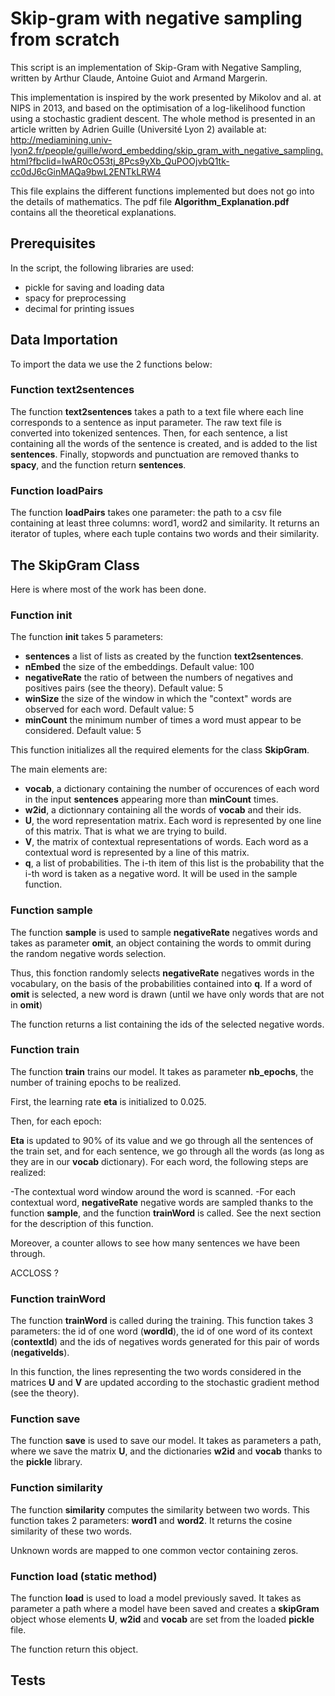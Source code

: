 # Skip-gram with negative sampling from scratch 

This script is an implementation of Skip-Gram with Negative Sampling, written by Arthur Claude, 
Antoine Guiot and Armand Margerin.

This implementation is inspired by the work presented by Mikolov and al. at NIPS in 2013, 
and based on the optimisation of a log-likelihood function using a stochastic gradient descent. 
The whole method is presented in an article written by Adrien Guille (Université Lyon 2) available at:
http://mediamining.univ-lyon2.fr/people/guille/word_embedding/skip_gram_with_negative_sampling.html?fbclid=IwAR0cO53tj_8Pcs9yXb_QuPOOjvbQ1tk-cc0dJ6cGinMAQa9bwL2ENTkLRW4

This file explains the different functions implemented but does not go into the details of mathematics. The pdf file **Algorithm_Explanation.pdf** contains all the theoretical explanations.

## Prerequisites

In the script, the following libraries are used:
- pickle for saving and loading data
- spacy for preprocessing
- decimal for printing issues


## Data Importation

To import the data we use the 2 functions below:

### Function text2sentences
The function **text2sentences** takes a path to a text file where each line corresponds to a sentence as input parameter.
The raw text file is converted into tokenized sentences.
Then, for each sentence, a list containing all the words of the sentence is created, and is added to the list **sentences**. 
Finally, stopwords and punctuation are removed thanks to **spacy**, and the function return **sentences**.

### Function loadPairs
The function **loadPairs** takes one parameter: the path to a csv file containing at 
least three columns: word1, word2 and similarity. 
It returns an iterator of tuples, where each tuple contains two words and their similarity.

## The SkipGram Class

Here is where most of the work has been done.

### Function __init__
The function **__init__** takes 5 parameters:
- **sentences** a list of lists as created by the function **text2sentences**.
- **nEmbed** the size of the embeddings. Default value: 100
- **negativeRate** the ratio of between the numbers of negatives and positives pairs (see the theory). Default value: 5
- **winSize** the size of the window in which the "context" words are observed for each word. Default value: 5 
- **minCount** the minimum number of times a word must appear to be considered. Default value: 5 

This function initializes all the required elements for the class **SkipGram**.

The main elements are:
- **vocab**, a dictionary containing the number of occurences of each word in the input **sentences** appearing more than **minCount** times.
- **w2id**, a dictionnary containing all the words of **vocab** and their ids.
- **U**, the word representation matrix. Each word is represented by one line of this matrix. That is what we are trying to build.
- **V**, the matrix of contextual representations of words. Each word as a contextual word is represented by a line of this matrix.
- **q**, a list of probabilities. The i-th item of this list is the probability that the i-th word is taken as a negative word. It will be used in the sample function.

### Function sample
The function **sample** is used to sample **negativeRate** negatives words and takes as parameter **omit**, an object containing the words to ommit during the random negative words selection.

Thus, this fonction randomly selects **negativeRate** negatives words in the vocabulary, on the basis of the probabilities contained into **q**. If a word of **omit** is selected, a new word is drawn (until we have only words that are not in **omit**)

The function returns a list containing the ids of the selected negative words.

### Function train
The function **train** trains our model. It takes as parameter **nb_epochs**, the number of training epochs to be realized.

First, the learning rate **eta** is initialized to 0.025. 

Then, for each epoch:

**Eta** is updated to 90% of its value and we go through all the sentences of the train set, and for each sentence,  we go through all the words (as long as they are in our **vocab** dictionary). 
For each word, the following steps are realized:

-The contextual word window around the word is scanned. 
-For each contextual word, **negativeRate** negative words are sampled thanks to the function **sample**, and the function **trainWord** is called. See the next section for the description of this function.


Moreover, a counter allows to see how many sentences we have been through. 

ACCLOSS ?


### Function trainWord
The function **trainWord** is called during the training. This function takes 3 parameters: the id of one word (**wordId**), the id of one word of its context (**contextId**) and the ids of negatives words generated for this pair of words (**negativeIds**).

In this function, the lines representing the two words considered in the matrices **U** and **V** are updated according to the stochastic gradient method (see the theory).

### Function save
The function **save** is used to save our model. It takes as parameters a path, where we save the matrix **U**, and the dictionaries **w2id** and **vocab** thanks to the **pickle** library.  

### Function similarity
The function **similarity** computes the similarity between two words. This function takes 2 parameters: **word1** and **word2**. It returns the cosine similarity of these two words.

Unknown words are mapped to one common vector containing zeros.

### Function load (static method)
The function **load** is used to load a model previously saved. It takes as parameter a path where a model have been saved and creates a **skipGram** object whose elements **U**, **w2id** and **vocab** are set from the loaded **pickle** file.

The function return this object.

## Tests

